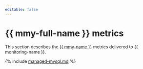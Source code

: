 ```yaml
---
editable: false
---
```


# {{ mmy-full-name }} metrics

This section describes the [{{ mmy-name }}](../../managed-mysql/) metrics delivered to {{ monitoring-name }}.

{% include [managed-mysql.md](../../_includes/monitoring/metrics-ref/managed-mysql.md) %}